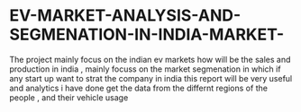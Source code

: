 # EV-MARKET-ANALYSIS-AND-SEGMENATION-IN-INDIA-MARKET-
The project mainly focus on the indian ev markets how will be the sales and production in india , mainly focuss on the market segmenation in which if any start up want to strat the company in india this report will be very useful and analytics i have done get the data from the differnt regions of the people , and their vehicle usage 
